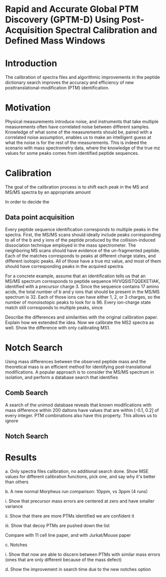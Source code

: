 # Rapid and Accurate Global PTM Discovery (GPTM-D) Using Post-Acquisition Spectral Calibration and Defined Mass Windows

# Introduction

The calibration of spectra files and algorithmic improvements in the peptide dictionary search improves the accuracy and efficiency of new posttranslational-modification (PTM) identification.

# Motivation

Physical measurements introduce noise, and instruments that take multiple measurements often have correlated noise between different samples. Knowledge of what some of the measurements should be, paired with a correlated noise assumption, enables us to make an intelligent guess at what the noise is for the rest of the measurem­­­ents. This is indeed the scenario with mass spectrometry data, where the knowledge of the true mz values for some peaks comes from identified peptide sequences.

# Calibration

The goal of the calibration process is to shift each peak in the MS and MS/MS spectra by an appropriate amount

In order to decide the

## Data point acquisition

Every peptide sequence identification corresponds to multiple peaks in the spectra. First, the MS/MS scans should ideally include peaks corresponding to all of the b and y ions of the peptide produced by the collision-induced dissociation technique employed in the mass spectrometer. The neighboring MS scans should have evidence of the un-fragmented peptide. Each of the matches corresponds to peaks at different charge states, and different isotopic peaks. All of those have a true mz value, and most of them should have corresponding peaks in the acquired spectra.

For a concrete example, assume that an identification tells us that an MS/MS spectrum corresponds to peptide sequence HVVQSISTQQEKETIAK, identified with a precursor charge 3. Since the sequence contains 17 amino acids, the total number of b and y ions that should be present in the MS/MS spectrum is 32. Each of those ions can have either 1, 2, or 3 charges, so the number of monoisotopic peaks to look for is 96. Every ion-charge state match still corresponds to multiple peaks, since

Describe the differences and similarities with the original calibration paper. Explain how we extended the idea. Now we calibrate the MS2 spectra as well. Show the difference with only calibrating MS1.

# Notch Search

Using mass differences between the observed peptide mass and the theoretical mass is an efficient method for identifying post-translational modifications. A popular approach is to consider the MS/MS spectrum in isolation, and perform a database search that identifies

## Comb Search

A search of the unimod database reveals that known modifications with mass difference within 200 daltons have values that are within [-0.1, 0.2] of every integer. PTM combinations also have this property. This allows us to ignore

## Notch Search



# Results

a. Only spectra files calibration, no additional search done. Show MSE values for different calibration functions, pick one, and say why it's better than others

b. A new normal Morpheus run comparison: 10ppm, vs 3ppm (4 runs)

i. Show that precursor mass errors are centered at zero and have smaller variance

ii. Show that there are more PTMs identified we are confident it

iii. Show that decoy PTMs are pushed down the list

Compare with 11 cell line paper, and with Jurkat/Mouse paper

c. Notches

i. Show that now are able to discern between PTMs with similar mass errors (ones that are only different because of the mass defect)

d. Show the improvement in search time due to the new notches option